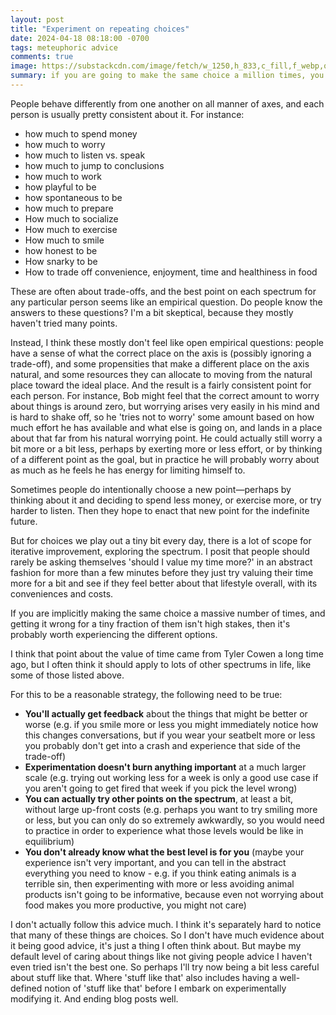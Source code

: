 ```yaml
---
layout: post
title: "Experiment on repeating choices"
date: 2024-04-18 08:18:00 -0700
tags: meteuphoric advice
comments: true
image: https://substackcdn.com/image/fetch/w_1250,h_833,c_fill,f_webp,q_auto:good,fl_progressive:steep,g_center/https%3A%2F%2Fsubstack-post-media.s3.amazonaws.com%2Fpublic%2Fimages%2F55931011-09bd-4a06-b0db-1e68a2898314_1024x1024.webp
summary: if you are going to make the same choice a million times, you should probably experiment a bit. 
---
```


People behave differently from one another on all manner of axes, and each person is usually pretty consistent about it. For instance:

- how much to spend money
- how much to worry
- how much to listen vs. speak
- how much to jump to conclusions
- how much to work 
- how playful to be
- how spontaneous to be
- how much to prepare 
- How much to socialize
- How much to exercise
- How much to smile
- how honest to be
- How snarky to be
- How to trade off convenience, enjoyment, time and healthiness in food

These are often about trade-offs, and the best point on each spectrum for any particular person seems like an empirical question. Do people know the answers to these questions? I'm a bit skeptical, because they mostly haven't tried many points. <!--ex-->

Instead, I think these mostly don't feel like open empirical questions: people have a sense of what the correct place on the axis is (possibly ignoring a trade-off), and some propensities that make a different place on the axis natural, and some resources they can allocate to moving from the natural place toward the ideal place. And the result is a fairly consistent point for each person. For instance, Bob might feel that the correct amount to worry about things is around zero, but worrying arises very easily in his mind and is hard to shake off, so he 'tries not to worry' some amount based on how much effort he has available and what else is going on, and lands in a place about that far from his natural worrying point. He could actually still worry a bit more or a bit less, perhaps by exerting more or less effort, or by thinking of a different point as the goal, but in practice he will probably worry about as much as he feels he has energy for limiting himself to.

Sometimes people do intentionally choose a new point—perhaps by thinking about it and deciding to spend less money, or exercise more, or try harder to listen. Then they hope to enact that new point for the indefinite future. 

But for choices we play out a tiny bit every day, there is a lot of scope for iterative improvement, exploring the spectrum. I posit that people should rarely be asking themselves 'should I value my time more?' in an abstract fashion for more than a few minutes before they just try valuing their time more for a bit and see if they feel better about that lifestyle overall, with its conveniences and costs.

If you are implicitly making the same choice a massive number of times, and getting it wrong for a tiny fraction of them isn't high stakes, then it's probably worth experiencing the different options.

I think that point about the value of time came from Tyler Cowen a long time ago, but I often think it should apply to lots of other spectrums in life, like some of those listed above.

For this to be a reasonable strategy, the following need to be true:
- **You'll actually get feedback** about the things that might be better or worse (e.g. if you smile more or less you might immediately notice how this changes conversations, but if you wear your seatbelt more or less you probably don't get into a crash and experience that side of the trade-off)
- **Experimentation doesn't burn anything important** at a much larger scale (e.g. trying out working less for a week is only a good use case if you aren't going to get fired that week if you pick the level wrong)
- **You can actually try other points on the spectrum**, at least a bit, without large up-front costs (e.g. perhaps you want to try smiling more or less, but you can only do so extremely awkwardly, so you would need to practice in order to experience what those levels would be like in equilibrium)
- **You don't already know what the best level is for you** (maybe your experience isn't very important, and you can tell in the abstract everything you need to know - e.g. if you think eating animals is a terrible sin, then experimenting with more or less avoiding animal products isn't going to be informative, because even not worrying about food makes you more productive, you might not care)

I don't actually follow this advice much. I think it's separately hard to notice that many of these things are choices. So I don't have much evidence about it being good advice, it's just a thing I often think about. But maybe my default level of caring about things like not giving people advice I haven't even tried isn't the best one. So perhaps I'll try now being a bit less careful about stuff like that. Where 'stuff like that' also includes having a well-defined notion of 'stuff like that' before I embark on experimentally modifying it. And ending blog posts well.
